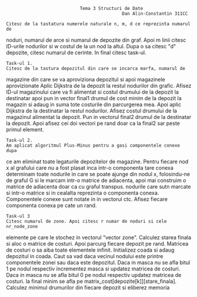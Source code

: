                                 Tema 3 Structuri de Date
                                                Dan Alin-Constantin 311CC

    Citesc de la tastatura numerele naturale n, m, d ce reprezinta numarul de 
noduri, numarul de arce si numarul de depozite din graf. Apoi m linii citesc
ID-urile nodurilor si w costul de la un nod la altul. Dupa o sa citesc "d"
depozite, citesc numarul de cerinte. In final citesc task-ul.

    Task-ul 1. 
    Citesc de la tastura depozitul din care se incarca marfa, numarul de
magazine din care se va aproviziona depozitul si apoi magazinele aprovizionate
Aplic Dijkstra de la depozit la restul nodurilor din grafic. Afisez ID-ul 
magazinului care va fi alimentat si costul drumului de la depozit la 
destinatar apoi pun in vector final1 drumul de cost minim de la depozit la 
magazin si adaug in suma tote costurile din parcurgerea mea. Apoi aplic 
Dijkstra de la destinatar la restul nodurilor. Afisez costul drumului de la 
magazinul alimentat la depozit. Pun in vectorul final2 drumul de la 
destinatar la depozit. Apoi afisez cei doi vectori pe rand doar ca la final2
sar peste primul element.

    Task-ul 2.
    Am aplicat algoritmul Plus-Minus pentru a gasi componentele conexe dupa
ce am eliminat toate legaturile depozitelor de magazine. Pentru fiecare nod
x al grafului care nu a fost plasat inca intr-o componenta tare conexa 
determinam toate nodurile in care se poate ajunge din nodul x, folosindu-ne 
de graful G si le marcam intr-o matrice de adiacenta, apoi mai construim o 
matrice de adiacenta doar ca cu graful transpus. nodurile care sutn marcate
si intr-o matrice si in cealalta reprezinta o componenta conexa. Componentele 
conexe sunt notate in in vectorul ctc. Afisez fiecare componenta conexa pe 
cate un rand.

    Task-ul 3
    Citesc numarul de zone. Apoi citesc r numar de noduri si cele nr_node_zone
elemente pe care le stochez in vectorul "vector zone". Calculez starea finala 
si aloc o matrice de costuri. Apoi parcurg fiecare depozit pe rand. Matricea
de costuri o sa aiba toate elementele infinit. Initializez coada si adaug
depozitul in coada. Caut sa vad daca vecinul nodului este printre componentele
zonei sau daca este depozitul. Daca in masca nu se afla bitul 1 pe nodul
respectiv incrementez masca si updatez matricea de costuri. Daca in masca nu
se afla bitul 0 pe nodul respectiv updatez matricea de costuri. la final minim
se afla pe matrix_cost[depozite[k]][stare_finala]. Calculez minimul drumurilor
din fiecare depozit si eliberez memoria
